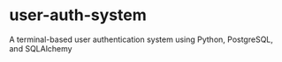# user-auth-system
A terminal-based user authentication system using Python, PostgreSQL, and SQLAlchemy
